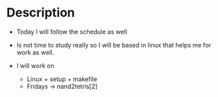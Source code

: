 # Description

- Today I will follow the schedule as well

- Is not time to study really so I will be based in linux that helps me for work as well.

- I will work on

  - Linux + setup + makefile
  - Fridays ->  nand2tetris[2]

